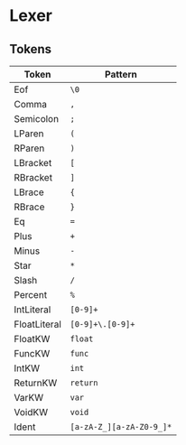 
# Lexer

## Tokens

| Token | Pattern |
|---|---|
| Eof | `\0` |
| Comma | `,` |
| Semicolon | `;` |
| LParen | `(` |
| RParen | `)` |
| LBracket | `[` |
| RBracket | `]` |
| LBrace | `{` |
| RBrace | `}` |
| Eq | `=` |
| Plus | `+` |
| Minus | `-` |
| Star | `*` |
| Slash | `/` |
| Percent | `%` |
| IntLiteral | `[0-9]+` |
| FloatLiteral | `[0-9]+\.[0-9]+` |
| FloatKW | `float` |
| FuncKW | `func` |
| IntKW | `int` |
| ReturnKW | `return` |
| VarKW | `var` |
| VoidKW | `void` |
| Ident | `[a-zA-Z_][a-zA-Z0-9_]*` |
